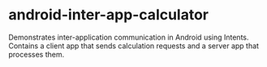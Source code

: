 # android-inter-app-calculator
Demonstrates inter-application communication in Android using Intents.  Contains a client app that sends calculation requests and a server app that processes them.
